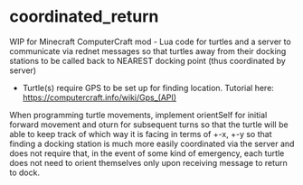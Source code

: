 # coordinated_return
WIP for Minecraft ComputerCraft mod - Lua code for turtles and a server to communicate via rednet messages so that turtles away from their docking stations to be called back to NEAREST docking point (thus coordinated by server)
 - Turtle(s) require GPS to be set up for finding location. Tutorial here: https://computercraft.info/wiki/Gps_(API)

When programming turtle movements, implement orientSelf for initial forward movement and oturn for subsequent turns so that the turtle will be able to keep track of which way it is facing in terms of +-x, +-y so that finding a docking station is much more easily coordinated via the server and does not require that, in the event of some kind of emergency, each turtle does not need to orient themselves only upon receiving message to return to dock.

